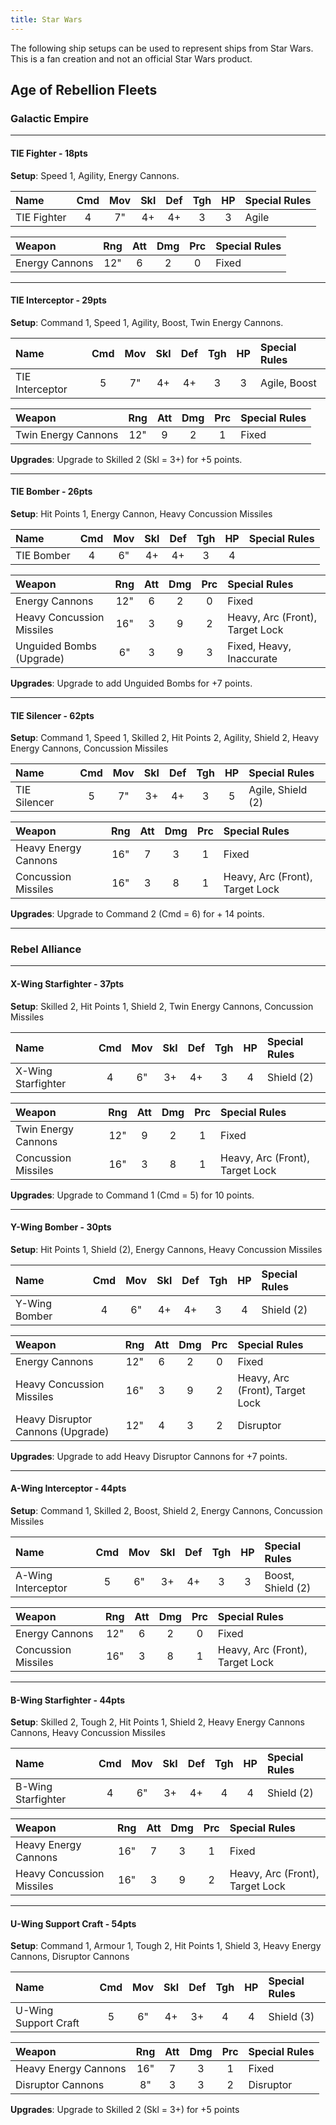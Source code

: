 ```yaml
---
title: Star Wars
---
```


The following ship setups can be used to represent ships from Star Wars. This is a fan creation and not an official Star Wars product.

## Age of Rebellion Fleets

### Galactic Empire

---

#### TIE Fighter - 18pts

**Setup**: Speed 1, Agility, Energy Cannons.

| Name              | Cmd | Mov | Skl | Def | Tgh | HP  | Special Rules         |
| :---------------- | :-: | :-: | :-: | :-: | :-: | :-: | :-------------------- |
| TIE Fighter       |  4  |  7" |  4+ |  4+ |  3  |  3  | Agile                 |

| Weapon                    | Rng | Att | Dmg | Prc | Special Rules             |
| :------------------------ | :-: | :-: | :-: | :-: | :------------------------ |
| Energy Cannons            | 12" |  6  |  2  |  0  | Fixed                     |

---

#### TIE Interceptor - 29pts

**Setup**: Command 1, Speed 1, Agility, Boost, Twin Energy Cannons.

| Name              | Cmd | Mov | Skl | Def | Tgh | HP  | Special Rules         |
| :---------------- | :-: | :-: | :-: | :-: | :-: | :-: | :-------------------- |
| TIE Interceptor   |  5  |  7" |  4+ |  4+ |  3  |  3  | Agile, Boost          |

| Weapon                    | Rng | Att | Dmg | Prc | Special Rules             |
| :------------------------ | :-: | :-: | :-: | :-: | :------------------------ |
| Twin Energy Cannons       | 12" |  9  |  2  |  1  | Fixed                     |

**Upgrades**: Upgrade to Skilled 2 (Skl = 3+) for +5 points.

---

#### TIE Bomber - 26pts

**Setup**: Hit Points 1, Energy Cannon, Heavy Concussion Missiles

| Name              | Cmd | Mov | Skl | Def | Tgh | HP  | Special Rules         |
| :---------------- | :-: | :-: | :-: | :-: | :-: | :-: | :-------------------- |
| TIE Bomber        |  4  |  6" |  4+ |  4+ |  3  |  4  |                       |

| Weapon                    | Rng | Att | Dmg | Prc | Special Rules                   |
| :------------------------ | :-: | :-: | :-: | :-: | :------------------------------ |
| Energy Cannons            | 12" |  6  |  2  |  0  | Fixed                           |
| Heavy Concussion Missiles | 16" |  3  |  9  |  2  | Heavy, Arc (Front), Target Lock |
| Unguided Bombs (Upgrade)  | 6"  |  3  |  9  |  3  | Fixed, Heavy, Inaccurate        | 7    |

**Upgrades**: Upgrade to add Unguided Bombs for +7 points.

---

#### TIE Silencer - 62pts

**Setup**: Command 1, Speed 1, Skilled 2, Hit Points 2, Agility, Shield 2, Heavy Energy Cannons, Concussion Missiles

| Name              | Cmd | Mov | Skl | Def | Tgh | HP  | Special Rules         |
| :---------------- | :-: | :-: | :-: | :-: | :-: | :-: | :-------------------- |
| TIE Silencer      |  5  |  7" |  3+ |  4+ |  3  | 5   | Agile, Shield (2)     |

| Weapon                    | Rng | Att | Dmg | Prc | Special Rules                   |
| :------------------------ | :-: | :-: | :-: | :-: | :------------------------------ |
| Heavy Energy Cannons      | 16" |  7  |  3  |  1  | Fixed                           |
| Concussion Missiles       | 16" |  3  |  8  |  1  | Heavy, Arc (Front), Target Lock |

**Upgrades**: Upgrade to Command 2 (Cmd = 6) for + 14 points.

---

### Rebel Alliance

---

#### X-Wing Starfighter - 37pts

**Setup**: Skilled 2, Hit Points 1, Shield 2, Twin Energy Cannons, Concussion Missiles

| Name                | Cmd | Mov | Skl | Def | Tgh | HP  | Special Rules         |
| :------------------ | :-: | :-: | :-: | :-: | :-: | :-: | :-------------------- |
| X-Wing Starfighter  |  4  |  6" |  3+ |  4+ |  3  |  4  | Shield (2)            |

| Weapon                    | Rng | Att | Dmg | Prc | Special Rules                   |
| :------------------------ | :-: | :-: | :-: | :-: | :------------------------------ |
| Twin Energy Cannons       | 12" |  9  |  2  |  1  | Fixed                           |
| Concussion Missiles       | 16" |  3  |  8  |  1  | Heavy, Arc (Front), Target Lock |

**Upgrades**: Upgrade to Command 1 (Cmd = 5) for 10 points.

---

#### Y-Wing Bomber - 30pts

**Setup**: Hit Points 1, Shield (2), Energy Cannons, Heavy Concussion Missiles

| Name              | Cmd | Mov | Skl | Def | Tgh | HP  | Special Rules         |
| :---------------- | :-: | :-: | :-: | :-: | :-: | :-: | :-------------------- |
| Y-Wing Bomber     |  4  |  6" |  4+ |  4+ |  3  |  4  | Shield (2)            |

| Weapon                    | Rng | Att | Dmg | Prc | Special Rules                   |
| :------------------------ | :-: | :-: | :-: | :-: | :------------------------------ |
| Energy Cannons            | 12" |  6  |  2  |  0  | Fixed                           |
| Heavy Concussion Missiles | 16" |  3  |  9  |  2  | Heavy, Arc (Front), Target Lock |
| Heavy Disruptor Cannons (Upgrade) | 12" |  4  |  3  |  2  | Disruptor               |

**Upgrades**: Upgrade to add Heavy Disruptor Cannons for +7 points.

---

#### A-Wing Interceptor - 44pts

**Setup**: Command 1, Skilled 2, Boost, Shield 2, Energy Cannons, Concussion Missiles

| Name                | Cmd | Mov | Skl | Def | Tgh | HP  | Special Rules         |
| :------------------ | :-: | :-: | :-: | :-: | :-: | :-: | :-------------------- |
| A-Wing Interceptor  |  5  |  6" |  3+ |  4+ |  3  |  3  | Boost, Shield (2)     |

| Weapon                    | Rng | Att | Dmg | Prc | Special Rules                   |
| :------------------------ | :-: | :-: | :-: | :-: | :------------------------------ |
| Energy Cannons            | 12" |  6  |  2  |  0  | Fixed                           |
| Concussion Missiles       | 16" |  3  |  8  |  1  | Heavy, Arc (Front), Target Lock |

---

#### B-Wing Starfighter - 44pts

**Setup**: Skilled 2, Tough 2, Hit Points 1, Shield 2, Heavy Energy Cannons Cannons, Heavy Concussion Missiles

| Name                | Cmd | Mov | Skl | Def | Tgh | HP  | Special Rules         |
| :------------------ | :-: | :-: | :-: | :-: | :-: | :-: | :-------------------- |
| B-Wing Starfighter  |  4  |  6" |  3+ |  4+ |  4  |  4  | Shield (2)            |

| Weapon                    | Rng | Att | Dmg | Prc | Special Rules                   |
| :------------------------ | :-: | :-: | :-: | :-: | :------------------------------ |
| Heavy Energy Cannons      | 16" |  7  |  3  |  1  | Fixed                           |
| Heavy Concussion Missiles | 16" |  3  |  9  |  2  | Heavy, Arc (Front), Target Lock |

---

#### U-Wing Support Craft - 54pts

**Setup**: Command 1, Armour 1, Tough 2, Hit Points 1, Shield 3, Heavy Energy Cannons, Disruptor Cannons

| Name                 | Cmd | Mov | Skl | Def | Tgh | HP  | Special Rules         |
| :------------------- | :-: | :-: | :-: | :-: | :-: | :-: | :-------------------- |
| U-Wing Support Craft |  5  |  6" |  4+ |  3+ |  4  |  4  | Shield (3)            |

| Weapon                    | Rng | Att | Dmg | Prc | Special Rules                   |
| :------------------------ | :-: | :-: | :-: | :-: | :------------------------------ |
| Heavy Energy Cannons      | 16" |  7  |  3  |  1  | Fixed                           |
| Disruptor Cannons         | 8"  |  3  |  3  |  2  | Disruptor                       |

**Upgrades**: Upgrade to Skilled 2 (Skl = 3+) for +5 points